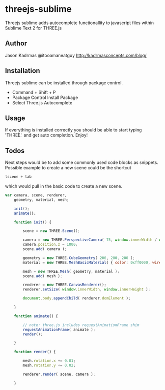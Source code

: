 threejs-sublime
===============
Threejs sublime adds autocomplete functionallity to javascript files within Sublime Text 2 for THREE.js

## Author
Jason Kadrmas
@itooamaneatguy
http://kadrmasconcepts.com/blog/

## Installation
Threejs sublime can be installed through package control.

- Command + Shift + P
- Package Control Install Package
- Select Three.js Autocomplete

## Usage
If everything is installed correctly you should be able to start typing 'THREE.' and get auto completion. Enjoy!

## Todos
Next steps would be to add some commonly used code blocks as snippets.  Possible example to create a new scene could be the shortcut

``` javascript
tscene + tab
```

which would pull in the basic code to create a new scene.

``` javascript
var camera, scene, renderer,
    geometry, material, mesh;

    init();
    animate();

    function init() {

        scene = new THREE.Scene();

        camera = new THREE.PerspectiveCamera( 75, window.innerWidth / window.innerHeight, 1, 10000 );
        camera.position.z = 1000;
        scene.add( camera );

        geometry = new THREE.CubeGeometry( 200, 200, 200 );
        material = new THREE.MeshBasicMaterial( { color: 0xff0000, wireframe: true } );

        mesh = new THREE.Mesh( geometry, material );
        scene.add( mesh );

        renderer = new THREE.CanvasRenderer();
        renderer.setSize( window.innerWidth, window.innerHeight );

        document.body.appendChild( renderer.domElement );

    }

    function animate() {

        // note: three.js includes requestAnimationFrame shim
        requestAnimationFrame( animate );
        render();

    }

    function render() {

        mesh.rotation.x += 0.01;
        mesh.rotation.y += 0.02;

        renderer.render( scene, camera );

    }
```